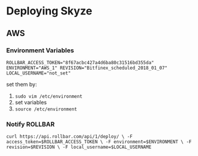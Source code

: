 # Deploying Skyze

## AWS

### Environment Variables
`ROLLBAR_ACCESS_TOKEN="8f67acbc427a4d6ba80c31516bd355da"
ENVIRONMENT="AWS_1"
REVISION="Bitfinex_scheduled_2018_01_07"
LOCAL_USERNAME="not_set"`

set them by:

1. `sudo vim /etc/environment`
2. set variables
3. `source /etc/environment`

### Notify ROLLBAR

`curl https://api.rollbar.com/api/1/deploy/ \
  -F access_token=$ROLLBAR_ACCESS_TOKEN \
  -F environment=$ENVIRONMENT \
  -F revision=$REVISION \
  -F local_username=$LOCAL_USERNAME`

